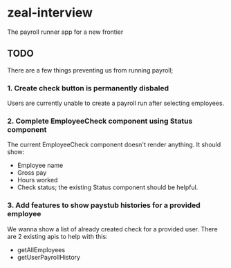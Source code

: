 # zeal-interview
The payroll runner app for a new frontier

## TODO

There are a few things preventing us from running payroll;

### 1. Create check button is permanently disbaled

Users are currently unable to create a payroll run after selecting employees.

### 2. Complete EmployeeCheck component using Status component

The current EmployeeCheck component doesn't render anything. It should show:
- Employee name
- Gross pay
- Hours worked
- Check status; the existing Status component should be helpful.

### 3. Add features to show paystub histories for a provided employee

We wanna show a list of already created check for a provided user.
There are 2 existing apis to help with this:

- getAllEmployees
- getUserPayrollHistory

